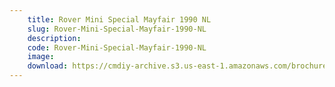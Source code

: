 ```yaml
---
    title: Rover Mini Special Mayfair 1990 NL
    slug: Rover-Mini-Special-Mayfair-1990-NL
    description:
    code: Rover-Mini-Special-Mayfair-1990-NL
    image:
    download: https://cmdiy-archive.s3.us-east-1.amazonaws.com/brochures/documents/Rover+Mini+Special+Mayfair+1990+NL.pdf
---
```

<!-- Content of the page -->

##
        